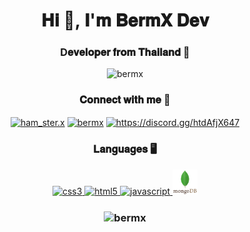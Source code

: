<h1 align="center"> 𝐇𝐢 👋, 𝐈'𝐦 𝐁𝐞𝐫𝐦𝐗 𝐃𝐞𝐯</h1>
<h3 align="center"> D𝐞𝐯𝐞𝐥𝐨𝐩𝐞𝐫 𝐟𝐫𝐨𝐦 𝐓𝐡𝐚𝐢𝐥𝐚𝐧𝐝 💌 </h3>

<p align="center"> <img src="https://komarev.com/ghpvc/?username=bermx&label=Profile%20views&color=0e75b6&style=flat" alt="bermx" /> </p>

<h3 align="center">𝐂𝐨𝐧𝐧𝐞𝐜𝐭 𝐰𝐢𝐭𝐡 𝐦𝐞 💬</h3>
<p align="center">
<a href="https://instagram.com/ham_ster.x" target="blank"><img align="center" src="https://cdn.pixabay.com/photo/2021/07/27/08/20/instagram-icon-6496194_1280.png" alt="ham_ster.x" height="40" width="40" /></a>
<a href="https://www.youtube.com/@BermX42" target="blank"><img align="center" src="https://www.svgrepo.com/show/134513/youtube.svg" alt="bermx" height="30" width="40" /></a>
<a href="https://discord.gg/htdAfjX647" target="blank"><img align="center" src="https://cdn3.iconfinder.com/data/icons/popular-services-brands-vol-2/512/discord-512.png" alt="https://discord.gg/htdAfjX647" height="30" width="30" /></a>
</p>

<h3 align="center"> 𝐋𝐚𝐧𝐠𝐮𝐚𝐠𝐞𝐬 🖥 </h3>
<p align="center"> 
    <a href="https://www.w3schools.com/css/" target="_blank" rel="noreferrer"> <img src="https://media.discordapp.net/attachments/1019844485187899422/1097817622835363850/css-3.png" alt="css3" width="40" height="40"/> </a> 
    <a href="https://www.w3.org/html/" target="_blank" rel="noreferrer"> <img src="https://media.discordapp.net/attachments/1019844485187899422/1097817615130439771/html-5.png" alt="html5" width="40" height="40"/> </a> 
    <a href="https://developer.mozilla.org/en-US/docs/Web/JavaScript" target="_blank" rel="noreferrer"> <img src="https://media.discordapp.net/attachments/1019844485187899422/1097818197719253102/javascript.png" alt="javascript" width="40" height="40"/> </a> 
    <a href="https://www.mongodb.com/" target="_blank" rel="noreferrer"> <img src="https://raw.githubusercontent.com/devicons/devicon/master/icons/mongodb/mongodb-original-wordmark.svg" alt="mongodb" width="40" height="40"/> </a> 
</p>

<!-- <p><img align="center" src="https://github-readme-stats.vercel.app/api/top-langs?username=bermx&show_icons=true&locale=en&layout=compact" alt="bermx" /></p> -->


<h3 align="center"> <p><img align="center" src="https://github-readme-streak-stats.herokuapp.com/?user=bermx&" alt="bermx" /></p> </h3>
